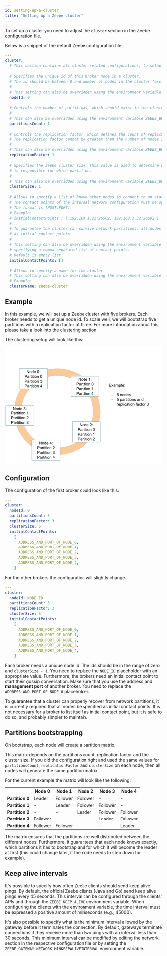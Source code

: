 ```yaml
---
id: setting-up-a-cluster
title: "Setting up a Zeebe cluster"
---
```


To set up a cluster you need to adjust the `cluster` section in the Zeebe configuration file.

Below is a snippet of the default Zeebe configuration file:

```yaml
---
cluster:
  # This section contains all cluster related configurations, to setup a zeebe cluster

  # Specifies the unique id of this broker node in a cluster.
  # The id should be between 0 and number of nodes in the cluster (exclusive).
  #
  # This setting can also be overridden using the environment variable ZEEBE_BROKER_CLUSTER_NODEID.
  nodeId: 0

  # Controls the number of partitions, which should exist in the cluster.
  #
  # This can also be overridden using the environment variable ZEEBE_BROKER_CLUSTER_PARTITIONSCOUNT.
  partitionsCount: 1

  # Controls the replication factor, which defines the count of replicas per partition.
  # The replication factor cannot be greater than the number of nodes in the cluster.
  #
  # This can also be overridden using the environment variable ZEEBE_BROKER_CLUSTER_REPLICATIONFACTOR.
  replicationFactor: 1

  # Specifies the zeebe cluster size. This value is used to determine which broker
  # is responsible for which partition.
  #
  # This can also be overridden using the environment variable ZEEBE_BROKER_CLUSTER_CLUSTERSIZE.
  clusterSize: 1

  # Allows to specify a list of known other nodes to connect to on startup
  # The contact points of the internal network configuration must be specified.
  # The format is [HOST:PORT]
  # Example:
  # initialContactPoints : [ 192.168.1.22:26502, 192.168.1.32:26502 ]
  #
  # To guarantee the cluster can survive network partitions, all nodes must be specified
  # as initial contact points.
  #
  # This setting can also be overridden using the environment variable ZEEBE_BROKER_CLUSTER_INITIALCONTACTPOINTS
  # specifying a comma-separated list of contact points.
  # Default is empty list:
  initialContactPoints: []

  # Allows to specify a name for the cluster
  # This setting can also be overridden using the environment variable ZEEBE_BROKER_CLUSTER_CLUSTERNAME.
  # Example:
  clusterName: zeebe-cluster
```

## Example

In this example, we will set up a Zeebe cluster with
five brokers. Each broker needs to get a unique node id.
To scale well, we will bootstrap five partitions
with a replication factor of three. For more information about this,
please take a look into the [clustering](/components/zeebe/technical-concepts/clustering.md) section.

The clustering setup will look like this:

![cluster](assets/example-setup-cluster.png)

## Configuration

The configuration of the first broker could look like this:

```yaml
---
cluster:
  nodeId: 0
  partitionsCount: 5
  replicationFactor: 3
  clusterSize: 5
  initialContactPoints:
    [
      ADDRESS_AND_PORT_OF_NODE_0,
      ADDRESS_AND_PORT_OF_NODE_1,
      ADDRESS_AND_PORT_OF_NODE_2,
      ADDRESS_AND_PORT_OF_NODE_3,
      ADDRESS_AND_PORT_OF_NODE_4,
    ]
```

For the other brokers the configuration will slightly change.

```yaml
---
cluster:
  nodeId: NODE_ID
  partitionsCount: 5
  replicationFactor: 3
  clusterSize: 5
  initialContactPoints:
    [
      ADDRESS_AND_PORT_OF_NODE_0,
      ADDRESS_AND_PORT_OF_NODE_1,
      ADDRESS_AND_PORT_OF_NODE_2,
      ADDRESS_AND_PORT_OF_NODE_3,
      ADDRESS_AND_PORT_OF_NODE_4,
    ]
```

Each broker needs a unique node id. The ids should be in the range of
zero and `clusterSize - 1`. You need to replace the `NODE_ID` placeholder with an
appropriate value. Furthermore, the
brokers need an initial contact point to start their gossip
conversation. Make sure that you use the address and
**management port** of another broker. You need to replace the
`ADDRESS_AND_PORT_OF_NODE_0` placeholder.

To guarantee that a cluster can properly recover from network partitions,
it is currently required that all nodes be specified as initial contact points. It is not necessary
for a broker to list itself as initial contact point, but it is safe to do so, and probably simpler
to maintain.

## Partitions bootstrapping

On bootstrap, each node will create a partition matrix.

This matrix depends on the partitions count, replication factor and
the cluster size. If you did the configuration right and
used the same values for `partitionsCount`, `replicationFactor`
and `clusterSize` on each node, then all nodes will generate
the same partition matrix.

For the current example the matrix will look like the following:

<table>
<tr>
    <th></th>
    <th>Node 0</th>
    <th>Node 1</th>
    <th>Node 2</th>
    <th>Node 3</th>
    <th>Node 4</th>
</tr>

<!-- Partition 0 -->
<tr>
 <td><b>Partition 0</b></td>
 <td>Leader</td>
 <td>Follower</td>
 <td>Follower</td>
 <td>-</td>
 <td>-</td>
</tr>

<!-- Partition 1 -->
<tr>
 <td><b>Partition 1</b></td>
 <td>-</td>
 <td>Leader</td>
 <td>Follower</td>
 <td>Follower</td>
 <td>-</td>
</tr>

<!-- Partition 2 -->
<tr>
 <td><b>Partition 2</b></td>
 <td>-</td>
 <td>-</td>
 <td>Leader</td>
 <td>Follower</td>
 <td>Follower</td>
</tr>

<!-- Partition 3 -->
<tr>
 <td><b>Partition 3</b></td>
 <td>Follower</td>
 <td>-</td>
 <td>-</td>
 <td>Leader</td>
 <td>Follower</td>
</tr>

<!-- Partition 4 -->
<tr>
 <td><b>Partition 4</b></td>
 <td>Follower</td>
 <td>Follower</td>
 <td>-</td>
 <td>-</td>
 <td>Leader</td>
</tr>

</table>

The matrix ensures that the partitions are well distributed
between the different nodes. Furthermore, it guarantees that
each node knows exactly, which partitions it has
to bootstrap and for which it will become the leader at first (this
could change later, if the node needs to step down for example).

## Keep alive intervals

It's possible to specify how often Zeebe clients should send keep alive pings. By default, the official Zeebe clients (Java and Go) send keep alive pings every 45 seconds. This interval can be configured through the clients' APIs and through the `ZEEBE_KEEP_ALIVE` environment variable. When configuring the clients with the environment variable, the time interval must be expressed a positive amount of milliseconds (e.g., 45000).

It's also possible to specify what is the minimum interval allowed by the gateway before it terminates the connection. By default, gateways terminate connections if they receive more than two pings with an interval less than 30 seconds. This minimum interval can be modified by editing the network section in the respective configuration file or by setting the `ZEEBE_GATEWAY_NETWORK_MINKEEPALIVEINTERVAL` environment variable.
